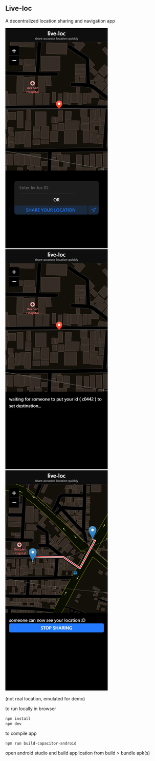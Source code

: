 ## Live-loc
A decentralized location sharing and navigation app

![](./resources/ss%20(1).png)
![](./resources/ss%20(3).png)
![](./resources/ss%20(2).png)


(not real location, emulated for demo)

to run locally in browser
```
npm install
npm dev
```

to compile app
```
npm run build-capacitor-android
```

open android studio and build application from build > bundle apk(s)
